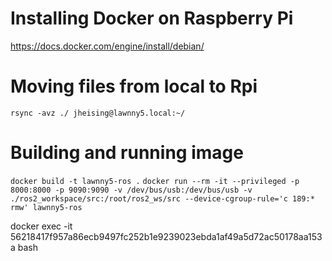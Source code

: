 # Installing Docker on Raspberry Pi
https://docs.docker.com/engine/install/debian/

# Moving files from local to Rpi
`rsync -avz ./ jheising@lawnny5.local:~/`

# Building and running image
`docker build -t lawnny5-ros .`
`docker run --rm -it --privileged -p 8000:8000 -p 9090:9090 -v /dev/bus/usb:/dev/bus/usb -v ./ros2_workspace/src:/root/ros2_ws/src --device-cgroup-rule='c 189:* rmw' lawnny5-ros`

docker exec -it 56218417f957a86ecb9497fc252b1e9239023ebda1af49a5d72ac50178aa153a bash